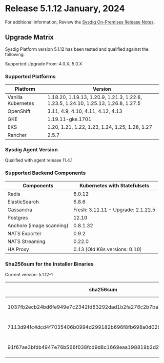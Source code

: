 Release 5.1.12 January, 2024
===

For additional information, Review the [Sysdig On-Premises Release Notes](https://docs.sysdig.com/en/release-notes/sysdig-on-premises-release-notes/).

Upgrade Matrix
---

Sysdig Platform version 5.1.12 has been tested and qualified against the following:

Supported Upgrade From: 4.0.X, 5.0.X

### Supported Platforms

| **Platform** | **Version** |
|---|---|
| Vanilla Kubernetes          | 1.18.20, 1.19.13, 1.20.9, 1.21.3, 1.22.8, 1.23.5, 1.24.10, 1.25.13, 1.26.8, 1.27.5 |
| OpenShift                   | 3.11, 4.9, 4.10, 4.11, 4.12, 4.13 |
| GKE                         | 1.19.11-gke.1701 |
| EKS                         | 1.20, 1.21, 1.22, 1.23, 1.24, 1.25, 1.26, 1.27 |
| Rancher                     | 2.5.7 |

### Sysdig Agent Version

Qualified with agent release 11.4.1

### Supported Backend Components

| **Components** | **Kubernetes with Statefulsets** |
|---|---|
| Redis                      | 6.0.12 |
| ElasticSearch              | 6.8.6 |
| Cassandra                  | Fresh: 3.11.11 - Upgrade: 2.1.22.5 |
| Postgres                   | 12.10 |
| Anchore (image scanning)   | 0.8.1.32 |
| NATS Exporter              | 0.9.2 |
| NATS Streaming             | 0.22.0 |
| HA Proxy                   | 0.13 (Old K8s versions: 0.10) |


### Sha256sum for the Installer Binaries 

Current version: 5.1.12-1

| **sha256sum** | **Installer binary** |
|---|---|
| 1037fb2ecb24bd6fe949e7c2342fd83292dad1b2fa276c2b7ba7ed2ffc5a7b85 | installer-darwin-amd64 |
| 7113d94fc4dcd4f7035406b0994d299182b696f8fb698a0d0294ff23793d2b49 | installer-linux-amd64 |
| 91f67ae3bfdb4947e76b566f038fcd9d8c1669eaa198819b2d2003ab91f79705 | installer-windows-amd64.exe |

